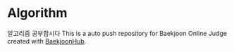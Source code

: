 # Algorithm
알고리즘 공부합시다
This is a auto push repository for Baekjoon Online Judge created with [BaekjoonHub](https://github.com/BaekjoonHub/BaekjoonHub).
